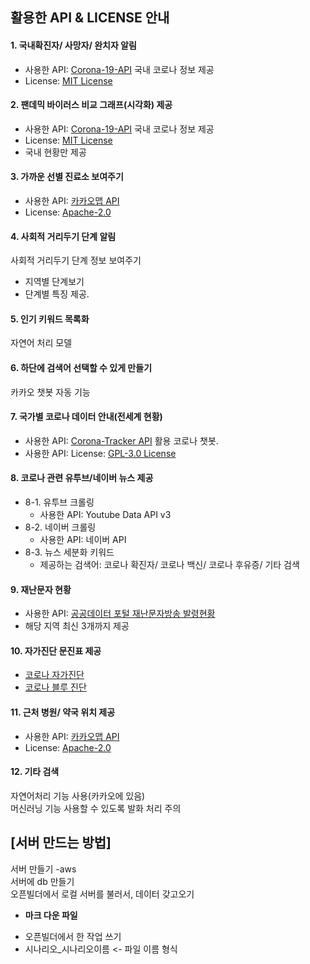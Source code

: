 ## 활용한 API & LICENSE 안내

#### 1. 국내확진자/ 사망자/ 완치자 알림
* 사용한 API: [Corona-19-API](https://github.com/dhlife09/Corona-19-API) 국내 코로나 정보 제공 <br>
* License: [MIT License](https://github.com/dhlife09/Corona-19-API/blob/master/LICENSE) <br>

#### 2. 팬데믹 바이러스 비교 그래프(시각화) 제공
* 사용한 API: [Corona-19-API](https://github.com/dhlife09/Corona-19-API) 국내 코로나 정보 제공 <br>
* License: [MIT License](https://github.com/dhlife09/Corona-19-API/blob/master/LICENSE) <br>
* 국내 현황만 제공

#### 3. 가까운 선별 진료소 보여주기
* 사용한 API: [카카오맵 API](https://apis.map.kakao.com/) <br>
* License: [Apache-2.0](http://www.apache.org/licenses/LICENSE-2.0) 

#### 4. 사회적 거리두기 단계 알림
사회적 거리두기 단계 정보 보여주기 <br>
* 지역별 단계보기
* 단계별 특징 제공.

#### 5. 인기 키워드 목록화
자연어 처리 모델

#### 6. 하단에 검색어 선택할 수 있게 만들기
카카오 챗봇 자동 기능

#### 7. 국가별 코로나 데이터 안내(전세계 현황)
* 사용한 API: [Corona-Tracker API](https://github.com/Kamaropoulos/COVID19Py/blob/master/README.md#about) 활용 코로나 챗봇. <br>
* 사용한 API: License: [GPL-3.0 License](https://github.com/Kamaropoulos/COVID19Py/blob/master/LICENSE) <br>

#### 8. 코로나 관련 유투브/네이버 뉴스 제공
* 8-1. 유투브 크롤링 <br>
    * 사용한 API: Youtube Data API v3 <br>
* 8-2. 네이버 크롤링 <br>
    * 사용한 API: 네이버 API <br>
* 8-3. 뉴스 세분화 키워드 <br>
    * 제공하는 검색어: 코로나 확진자/ 코로나 백신/ 코로나 후유증/ 기타 검색

#### 9. 재난문자 현황
* 사용한 API: [공공데이터 포털 재난문자방송 발령현황](https://www.data.go.kr/data/3058822/openapi.do) 
* 해당 지역 최신 3개까지 제공

#### 10. 자가진단 문진표 제공
* [코로나 자가진단](http://aiselftest.com/covid/) <br>
* [코로나 블루 진단](https://dongguk.webex.com/meet/pr2018112168)

#### 11. 근처 병원/ 약국 위치 제공
* 사용한 API: [카카오맵 API](https://apis.map.kakao.com/) <br>
* License: [Apache-2.0](http://www.apache.org/licenses/LICENSE-2.0) 

#### 12. 기타 검색
자연어처리 기능 사용(카카오에 있음)<br>
머신러닝 기능 사용할 수 있도록 발화 처리 주의

## [서버 만드는 방법]
서버 만들기 -aws<br>
서버에 db 만들기 <br>
오픈빌더에서 로컬 서버를 불러서, 데이터 갖고오기 <br>

* <b>마크 다운 파일 </b>
- 오픈빌더에서 한 작업 쓰기
- 시나리오_시나리오이름 <- 파일 이름 형식

